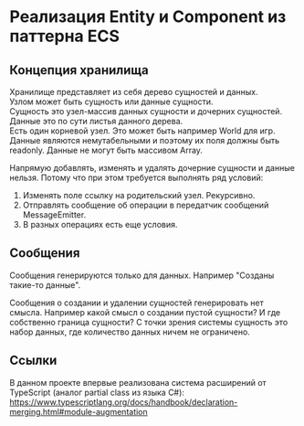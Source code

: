 Реализация Entity и Component из паттерна ECS
=============================================

Концепция хранилища
-------------------

Хранилище представляет из себя дерево сущностей и данных.  
Узлом может быть сущность или данные сущности.  
Сущность это узел-массив данных сущности и дочерних сущностей.  
Данные это по сути листья данного дерева.  
Есть один корневой узел. Это может быть например World для игр. 
Данные являются немутабельными и поэтому их поля должны быть readonly.
Данные не могут быть массивом Array.

Напрямую добавлять, изменять и удалять дочерние сущности и данные нельзя. 
Потому что при этом требуется выполнять ряд условий:
1) Изменять поле ссылку на родительский узел. Рекурсивно.
2) Отправлять сообщение об операции в передатчик сообщений MessageEmitter.
3) В разных операциях есть еще условия.


Сообщения
---------

Сообщения генерируются только для данных. Например "Созданы такие-то данные".

Сообщения о создании и удалении сущностей генерировать нет смысла. 
Например какой смысл о создании пустой сущности?
И где собственно граница сущности? С точки зрения системы сущность это набор данных, 
где количество данных ничем не ограничено.



Ссылки
------

В данном проекте впервые реализована система расширений от TypeScript (аналог partial class из языка C#):  
https://www.typescriptlang.org/docs/handbook/declaration-merging.html#module-augmentation
